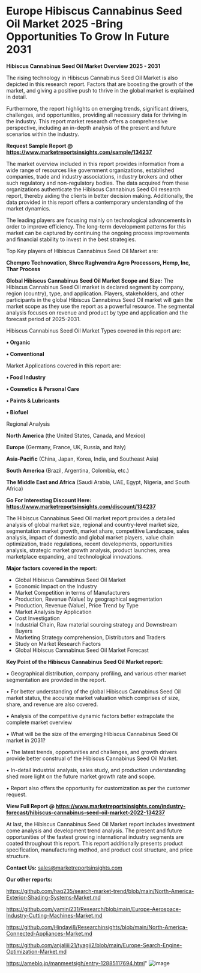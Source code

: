 # Europe Hibiscus Cannabinus Seed Oil Market 2025 -Bring Opportunities To Grow In Future 2031

<Strong> Hibiscus Cannabinus Seed Oil Market Overview 2025 - 2031</strong>

The rising technology in Hibiscus Cannabinus Seed Oil Market is also depicted in this research report. Factors that are boosting the growth of the market, and giving a positive push to thrive in the global market is explained in detail.

Furthermore, the report highlights on emerging trends, significant drivers, challenges, and opportunities, providing all necessary data for thriving in the industry. This report market research offers a comprehensive perspective, including an in-depth analysis of the present and future scenarios within the industry.

<strong>Request Sample Report @ <a href=https://www.marketreportsinsights.com/sample/134237>https://www.marketreportsinsights.com/sample/134237</a></strong>

The market overview included in this report provides information from a wide range of resources like government organizations, established companies, trade and industry associations, industry brokers and other such regulatory and non-regulatory bodies. The data acquired from these organizations authenticate the Hibiscus Cannabinus Seed Oil research report, thereby aiding the clients in better decision making. Additionally, the data provided in this report offers a contemporary understanding of the market dynamics.

The leading players are focusing mainly on technological advancements in order to improve efficiency. The long-term development patterns for this market can be captured by continuing the ongoing process improvements and financial stability to invest in the best strategies.

Top Key players of Hibiscus Cannabinus Seed Oil Market are:

<strong>Chempro Technovation, Shree Raghvendra Agro Processors, Hemp, Inc, Thar Process</strong>

<strong><b>Global Hibiscus Cannabinus Seed Oil Market Scope and Size:</b></strong>
The Hibiscus Cannabinus Seed Oil market is declared segment by company, region (country), type, and application. Players, stakeholders, and other participants in the global Hibiscus Cannabinus Seed Oil market will gain the market scope as they use the report as a powerful resource. The segmental analysis focuses on revenue and product by type and application and the forecast period of 2025-2031.

Hibiscus Cannabinus Seed Oil Market Types covered in this report are:

<strong>• Organic

• Conventional</strong>

Market Applications covered in this report are:

<strong>• Food Industry

• Cosmetics & Personal Care

• Paints & Lubricants

• Biofuel</strong> 

Regional Analysis

<strong>North America</strong> (the United States, Canada, and Mexico)

<strong>Europe</strong> (Germany, France, UK, Russia, and Italy)

<strong>Asia-Pacific</strong> (China, Japan, Korea, India, and Southeast Asia)

<strong>South America</strong> (Brazil, Argentina, Colombia, etc.)

<strong>The Middle East and Africa</strong> (Saudi Arabia, UAE, Egypt, Nigeria, and South Africa)

<strong>Go For Interesting Discount Here: <a href=https://www.marketreportsinsights.com/discount/134237>https://www.marketreportsinsights.com/discount/134237</a></strong>

The Hibiscus Cannabinus Seed Oil market report provides a detailed analysis of global market size, regional and country-level market size, segmentation market growth, market share, competitive Landscape, sales analysis, impact of domestic and global market players, value chain optimization, trade regulations, recent developments, opportunities analysis, strategic market growth analysis, product launches, area marketplace expanding, and technological innovations.

<strong><b>Major factors covered in the report:</b></strong>
<ul>
  <li>Global Hibiscus Cannabinus Seed Oil Market </li>
  <li>Economic Impact on the Industry</li>
  <li>Market Competition in terms of Manufacturers</li>
  <li>Production, Revenue (Value) by geographical segmentation</li>
  <li>Production, Revenue (Value), Price Trend by Type</li>
  <li>Market Analysis by Application</li>
  <li>Cost Investigation</li>
  <li>Industrial Chain, Raw material sourcing strategy and Downstream Buyers</li>
  <li>Marketing Strategy comprehension, Distributors and Traders</li>
  <li>Study on Market Research Factors</li>
  <li>Global Hibiscus Cannabinus Seed Oil Market Forecast</li>
</ul>

<strong><b>Key Point of the Hibiscus Cannabinus Seed Oil Market report:</b></strong>

• Geographical distribution, company profiling, and various other market segmentation are provided in the report.

• For better understanding of the global Hibiscus Cannabinus Seed Oil market status, the accurate market valuation which comprises of size, share, and revenue are also covered.

• Analysis of the competitive dynamic factors better extrapolate the complete market overview

• What will be the size of the emerging Hibiscus Cannabinus Seed Oil market in 2031?

• The latest trends, opportunities and challenges, and growth drivers provide better construal of the Hibiscus Cannabinus Seed Oil Market.

• In-detail industrial analysis, sales study, and production understanding shed more light on the future market growth rate and scope.

• Report also offers the opportunity for customization as per the customer request.

<strong><b>View Full Report @ <a href=https://www.marketreportsinsights.com/industry-forecast/hibiscus-cannabinus-seed-oil-market-2022-134237>https://www.marketreportsinsights.com/industry-forecast/hibiscus-cannabinus-seed-oil-market-2022-134237</a></b></strong>


At last, the Hibiscus Cannabinus Seed Oil Market report includes investment come analysis and development trend analysis. The present and future opportunities of the fastest growing international industry segments are coated throughout this report. This report additionally presents product specification, manufacturing method, and product cost structure, and price structure.

<strong>Contact Us:</strong>
sales@marketreportsinsights.com

<strong>Our other reports:</strong>

<a href=https://github.com/haq235/search-market-trend/blob/main/North-America-Exterior-Shading-Systems-Market.md>https://github.com/haq235/search-market-trend/blob/main/North-America-Exterior-Shading-Systems-Market.md</a>

<a href=https://github.com/yamini231/Research/blob/main/Europe-Aerospace-Industry-Cutting-Machines-Market.md>https://github.com/yamini231/Research/blob/main/Europe-Aerospace-Industry-Cutting-Machines-Market.md</a>

<a href=https://github.com/Hindavi8/Researchinsights/blob/main/North-America-Connected-Appliances-Market.md>https://github.com/Hindavi8/Researchinsights/blob/main/North-America-Connected-Appliances-Market.md</a>

<a href=https://github.com/anjaliiii21/tyagii2/blob/main/Europe-Search-Engine-Optimization-Market.md>https://github.com/anjaliiii21/tyagii2/blob/main/Europe-Search-Engine-Optimization-Market.md</a>

<a href=https://ameblo.jp/manmeetsigh/entry-12885117694.html>https://ameblo.jp/manmeetsigh/entry-12885117694.html</a>"
![image](https://github.com/user-attachments/assets/018fbfb5-f9f8-4a94-8ee6-186d82e15845)
